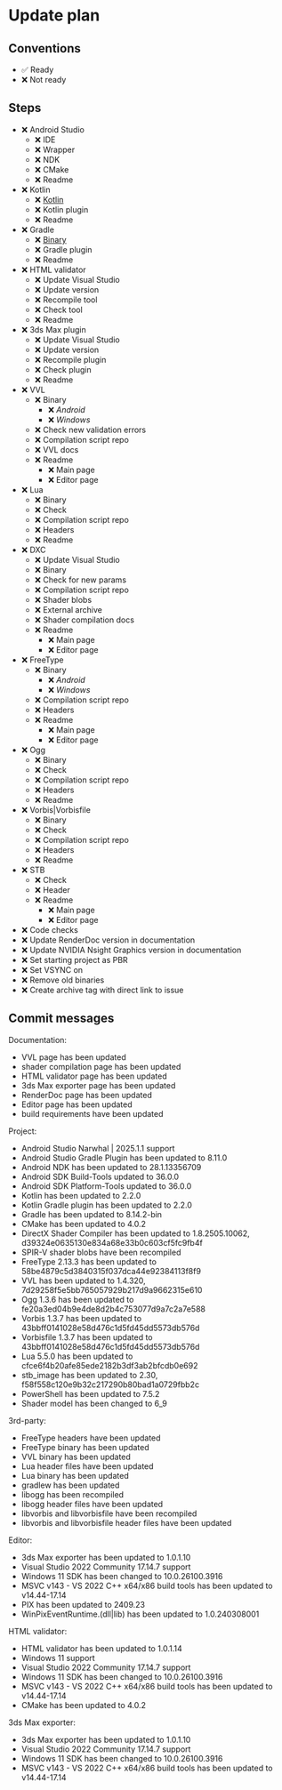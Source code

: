 # Update plan

## Conventions

- ✅ Ready
- ❌ Not ready

## Steps

- ❌ Android Studio
  - ❌ IDE
  - ❌ Wrapper
  - ❌ NDK
  - ❌ CMake
  - ❌ Readme
- ❌ Kotlin
  - ❌ [Kotlin](https://repo.maven.apache.org/maven2/org/jetbrains/kotlin/kotlin-gradle-plugin/)
  - ❌ Kotlin plugin
  - ❌ Readme
- ❌ Gradle
  - ❌ [Binary](https://services.gradle.org/distributions)
  - ❌ Gradle plugin
  - ❌ Readme
- ❌ HTML validator
  - ❌ Update Visual Studio
  - ❌ Update version
  - ❌ Recompile tool
  - ❌ Check tool
  - ❌ Readme
- ❌ 3ds Max plugin
  - ❌ Update Visual Studio
  - ❌ Update version
  - ❌ Recompile plugin
  - ❌ Check plugin
  - ❌ Readme
- ❌ VVL
  - ❌ Binary
    - ❌ _Android_
    - ❌ _Windows_
  - ❌ Check new validation errors
  - ❌ Compilation script repo
  - ❌ VVL docs
  - ❌ Readme
    - ❌ Main page
    - ❌ Editor page
- ❌ Lua
  - ❌ Binary
  - ❌ Check
  - ❌ Compilation script repo
  - ❌ Headers
  - ❌ Readme
- ❌ DXC
  - ❌ Update Visual Studio
  - ❌ Binary
  - ❌ Check for new params
  - ❌ Compilation script repo
  - ❌ Shader blobs
  - ❌ External archive
  - ❌ Shader compilation docs
  - ❌ Readme
    - ❌ Main page
    - ❌ Editor page
- ❌ FreeType
  - ❌ Binary
    - ❌ _Android_
    - ❌ _Windows_
  - ❌ Compilation script repo
  - ❌ Headers
  - ❌ Readme
    - ❌ Main page
    - ❌ Editor page
- ❌ Ogg
  - ❌ Binary
  - ❌ Check
  - ❌ Compilation script repo
  - ❌ Headers
  - ❌ Readme
- ❌ Vorbis|Vorbisfile
  - ❌ Binary
  - ❌ Check
  - ❌ Compilation script repo
  - ❌ Headers
  - ❌ Readme
- ❌ STB
  - ❌ Check
  - ❌ Header
  - ❌ Readme
    - ❌ Main page
    - ❌ Editor page
- ❌ Code checks
- ❌ Update RenderDoc version in documentation
- ❌ Update NVIDIA Nsight Graphics version in documentation
- ❌ Set starting project as PBR
- ❌ Set VSYNC on
- ❌ Remove old binaries
- ❌ Create archive tag with direct link to issue

## Commit messages

Documentation:
- VVL page has been updated
- shader compilation page has been updated
- HTML validator page has been updated
- 3ds Max exporter page has been updated
- RenderDoc page has been updated
- Editor page has been updated
- build requirements have been updated

Project:
- Android Studio Narwhal | 2025.1.1 support
- Android Studio Gradle Plugin has been updated to 8.11.0
- Android NDK has been updated to 28.1.13356709
- Android SDK Build-Tools updated to 36.0.0
- Android SDK Platform-Tools updated to 36.0.0
- Kotlin has been updated to 2.2.0
- Kotlin Gradle plugin has been updated to 2.2.0
- Gradle has been updated to 8.14.2-bin
- CMake has been updated to 4.0.2
- DirectX Shader Compiler has been updated to 1.8.2505.10062, d39324e0635130e834a68e33b0c603cf5fc9fb4f
- SPIR-V shader blobs have been recompiled
- FreeType 2.13.3 has been updated to 58be4879c5d3840315f037dca44e92384113f8f9
- VVL has been updated to 1.4.320, 7d29258f5e5bb765057929b217d9a9662315e610
- Ogg 1.3.6 has been updated to fe20a3ed04b9e4de8d2b4c753077d9a7c2a7e588
- Vorbis 1.3.7 has been updated to 43bbff0141028e58d476c1d5fd45dd5573db576d
- Vorbisfile 1.3.7 has been updated to 43bbff0141028e58d476c1d5fd45dd5573db576d
- Lua 5.5.0 has been updated to cfce6f4b20afe85ede2182b3df3ab2bfcdb0e692
- stb_image has been updated to 2.30, f58f558c120e9b32c217290b80bad1a0729fbb2c
- PowerShell has been updated to 7.5.2
- Shader model has been changed to 6_9

3rd-party:
- FreeType headers have been updated
- FreeType binary has been updated
- VVL binary has been updated
- Lua header files have been updated
- Lua binary has been updated
- gradlew has been updated
- libogg has been recompiled
- libogg header files have been updated
- libvorbis and libvorbisfile have been recompiled
- libvorbis and libvorbisfile header files have been updated

Editor:
- 3ds Max exporter has been updated to 1.0.1.10
- Visual Studio 2022 Community 17.14.7 support
- Windows 11 SDK has been changed to 10.0.26100.3916
- MSVC v143 - VS 2022 C++ x64/x86 build tools has been updated to v14.44-17.14
- PIX has been updated to 2409.23
- WinPixEventRuntime.(dll|lib) has been updated to 1.0.240308001

HTML validator:
- HTML validator has been updated to 1.0.1.14
- Windows 11 support
- Visual Studio 2022 Community 17.14.7 support
- Windows 11 SDK has been changed to 10.0.26100.3916
- MSVC v143 - VS 2022 C++ x64/x86 build tools has been updated to v14.44-17.14
- CMake has been updated to 4.0.2

3ds Max exporter:
- 3ds Max exporter has been updated to 1.0.1.10
- Visual Studio 2022 Community 17.14.7 support
- Windows 11 SDK has been changed to 10.0.26100.3916
- MSVC v143 - VS 2022 C++ x64/x86 build tools has been updated to v14.44-17.14
